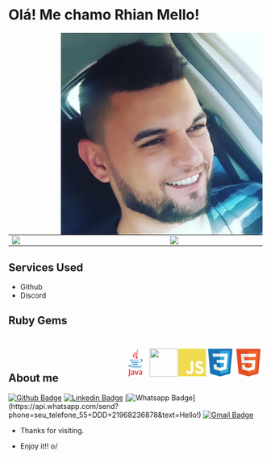 # Olá! Me chamo Rhian Mello!

<img align="right" width="400" height="400" src="https://github.com/rhianmello/projeto-site/blob/main/img/p1.jpg?raw=true">
<table>
<td><img width="300px" align="left" src="https://github-readme-stats.vercel.app/api?username=rhianmello&theme=buefy"/></td>
<td><img width="300px" align="left" src="https://github-readme-stats.vercel.app/api/top-langs/?username=rhianmello&hide=html&layout=compact&theme=buefy" /></td>
</table>

 
## Services Used
 
* Github
* Discord
 
 
 
## Ruby Gems<br/><br/>
<img align="right" width="56" height="56" src="https://raw.githubusercontent.com/devicons/devicon/master/icons/html5/html5-original.svg?raw=true">
<img align="right" width="56" height="56" src="https://raw.githubusercontent.com/devicons/devicon/master/icons/css3/css3-original.svg?raw=true">
<img align="right" width="56" height="56" src="https://raw.githubusercontent.com/devicons/devicon/master/icons/javascript/javascript-plain.svg?raw=true">
<img align="right" width="56" height="56" src="https://raw.githubusercontent.com/jmnote/z-icons/master/svg/python.svg?raw=true">
<img align="right" width="56" height="56" src="https://github.com/devicons/devicon/blob/master/icons/java/java-original-wordmark.svg?raw=true">

<br/>

## About me 
[![Github Badge](https://img.shields.io/badge/-Github-000?style=flat-square&logo=Github&logoColor=white&link=link_do_seu_perfil_no_github)](https://github.com/rhianmello)
[![Linkedin Badge](https://img.shields.io/badge/-LinkedIn-blue?style=flat-square&logo=Linkedin&logoColor=white&link=link_do_seu_perfil_no_linkedin)](https://www.linkedin.com/in/rhian-mello-4b10a340/)
[![Whatsapp Badge](https://img.shields.io/badge/-Whatsapp-4CA143?style=flat-square&labelColor=4CA143&logo=whatsapp&logoColor=white&link=https://api.whatsapp.com/send?phone=seu_telefone_55+DDD+número_de_telefone&text=Hello!)](https://api.whatsapp.com/send?phone=seu_telefone_55+DDD+21968236878&text=Hello!)
[![Gmail Badge](https://img.shields.io/badge/-Gmail-c14438?style=flat-square&logo=Gmail&logoColor=white&link=mailto:seu_email)](mailto:rhian.udm@gmail.com)
 
- Thanks for visiting. 
 
- Enjoy it!! o/
